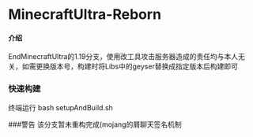 # MinecraftUltra-Reborn

#### 介绍
EndMinecraftUltra的1.19分支，使用改工具攻击服务器造成的责任均与本人无关，如需更换版本号，构建时将Libs中的geyser替换成指定版本后构建即可

### 快速构建
终端运行 bash setupAndBuild.sh

###警告
该分支暂未重构完成(mojang的屑聊天签名机制
